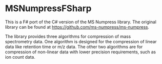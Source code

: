 # MSNumpressFSharp

This is a F# port of the C# version of the MS Numpress library. The original library can be found at https://github.com/ms-numpress/ms-numpress.

The library provides three algorithms for compression of mass spectrometry data. One algorithm is designed for the compression of linear data like retention time or m/z data. The other two algorithms are for compression of non-linear data with lower precision requirements, such as ion count data.
